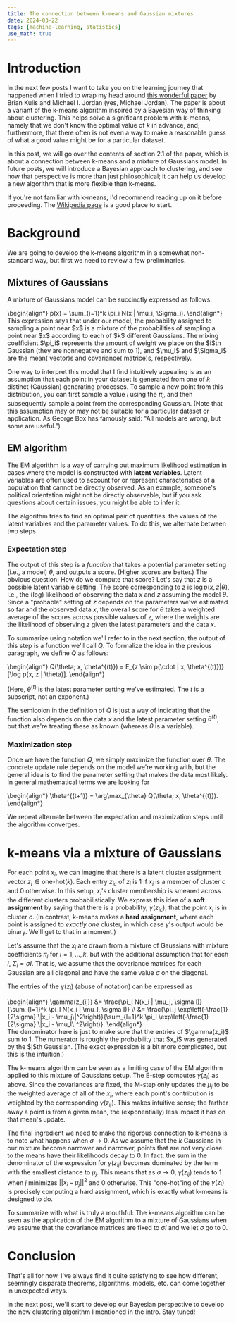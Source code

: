 ```yaml
---
title: The connection between k-means and Gaussian mixtures
date: 2024-03-22
tags: [machine-learning, statistics]
use_math: true
---
```



# Introduction
In the next few posts I want to take you on the learning journey that happened when I tried to wrap my head around [this wonderful paper](https://icml.cc/2012/papers/291.pdf) by Brian Kulis and Michael I. Jordan (yes, Michael Jordan). The paper is about a variant of the k-means algorithm inspired by a Bayesian way of thinking about clustering. This helps solve a significant problem with k-means, namely that we don't know the optimal value of $k$ in advance, and, furthermore, that there often is not even a way to make a reasonable guess of what a good value might be for a particular dataset.

In this post, we will go over the contents of section 2.1 of the paper, which is about a connection between k-means and a mixture of Gaussians model. In future posts, we will introduce a Bayesian approach to clustering, and see how that perspective is more than just philosophical; it can help us develop a new algorithm that is more flexible than k-means.

If you're not familiar with k-means, I'd recommend reading up on it before proceeding. The [Wikipedia page](https://en.wikipedia.org/wiki/K-means_clustering) is a good place to start.

# Background
We are going to develop the k-means algorithm in a somewhat non-standard way, but first we need to review a few preliminaries.

## Mixtures of Gaussians
A mixture of Gaussians model can be succinctly expressed as follows:
<div>
\begin{align*}
p(x) = \sum_{i=1}^k \pi_i N(x | \mu_i, \Sigma_i).
\end{align*}
</div>
This expression says that under our model, the probability assigned to sampling a point near $x$ is a mixture of the probabilities of sampling a point near $x$ according to each of $k$ different Gaussians. The mixing coefficient $\pi_i$ represents the amount of weight we place on the $i$th Gaussian (they are nonnegative and sum to 1), and $\mu_i$ and $\Sigma_i$ are the mean( vector)s and covariance( matrice)s, respectively.

One way to interpret this model that I find intuitively appealing is as an assumption that each point in your dataset is generated from one of $k$ distinct (Gaussian) generating processes. To sample a new point from this distribution, you can first sample a value $i$ using the $\pi_i$, and then subsequently sample a point from the corresponding Gaussian. (Note that this assumption may or may not be suitable for a particular dataset or application. As George Box has famously said: "All models are wrong, but some are useful.")

## EM algorithm
The EM algorithm is a way of carrying out [maximum likelihood estimation](https://en.wikipedia.org/wiki/Maximum_likelihood_estimation) in cases where the model is constructed with **latent variables**. Latent variables are often used to account for or represent characteristics of a population that cannot be directly observed. As an example, someone's political orientation might not be directly observable, but if you ask questions about certain issues, you might be able to infer it.

The algorithm tries to find an optimal pair of quantities: the values of the latent variables and the parameter values. To do this, we alternate between two steps

### Expectation step
The output of this step is a *function* that takes a potential parameter setting (i.e., a model) $\theta$, and outputs a score. (Higher scores are better.) The obvious question: How do we compute that score? Let's say that $z$ is a possible latent variable setting. The score corresponding to $z$ is $\log p(x, z | \theta)$, i.e., the (log) likelihood of observing the data $x$ and $z$ assuming the model $\theta$. Since a "probable" setting of $z$ depends on the parameters we've estimated so far and the observed data $x$, the overall score for $\theta$ takes a weighted average of the scores across possible values of $z$, where the weights are the likelihood of observing $z$ given the latest parameters and the data $x$.

To summarize using notation we'll refer to in the next section, the output of this step is a function we'll call $Q$. To formalize the idea in the previous paragraph, we define $Q$ as follows:
<div>
\begin{align*}
Q(\theta; x, \theta^{(t)}) = E_{z \sim p(\cdot | x, \theta^{(t)})} [\log p(x, z | \theta)].
\end{align*}
</div>

(Here, $\theta^{(t)}$ is the latest parameter setting we've estimated. The $t$ is a subscript, not an exponent.)

The semicolon in the definition of $Q$ is just a way of indicating that the function also depends on the data $x$ and the latest parameter setting $\theta^{(t)}$, but that we're treating these as known (whereas $\theta$ is a variable).

### Maximization step
Once we have the function $Q$, we simply maximize the function over $\theta$. The concrete update rule depends on the model we're working with, but the general idea is to find the parameter setting that makes the data most likely. In general mathematical terms we are looking for
<div>
\begin{align*}
\theta^{(t+1)} = \arg\max_{\theta} Q(\theta; x, \theta^{(t)}).
\end{align*}
</div>

We repeat alternate between the expectation and maximization steps until the algorithm converges.

# k-means via a mixture of Gaussians
For each point $x_i$, we can imagine that there is a latent cluster assignment vector $z_i \in \text{one-hot}(k)$. Each entry $z_{ic}$ of $z_i$ is 1 if $x_i$ is a member of cluster $c$ and 0 otherwise. In this setup, $x_i$'s cluster membership is smeared across the different clusters probabilistically. We express this idea of a **soft assignment** by saying that there is a probability, $\gamma(z_{ic})$, that the point $x_i$ is in cluster $c$. (In contrast, k-means makes a **hard assignment**, where each point is assigned to *exactly one* cluster, in which case $\gamma$'s output would be binary. We'll get to that in a moment.)

Let's assume that the $x_i$ are drawn from a mixture of Gaussians with mixture coefficients $\pi_i$ for $i = 1,\dots, k$, but with the additional assumption that for each $i$, $\Sigma_i = \sigma I$. That is, we assume that the covariance matrices for each Gaussian are all diagonal and have the same value $\sigma$ on the diagonal.

The entries of the $\gamma(z_i)$ (abuse of notation) can be expressed as
<div>
\begin{align*}
\gamma(z_{ij}) &= \frac{\pi_j N(x_i | \mu_j, \sigma I)}{\sum_{l=1}^k \pi_l N(x_i | \mu_l, \sigma I)} \\
&= \frac{\pi_j \exp\left(-\frac{1}{2\sigma} \|x_i - \mu_j\|^2\right)}{\sum_{l=1}^k \pi_l \exp\left(-\frac{1}{2\sigma} \|x_i - \mu_l\|^2\right)}.
\end{align*}
</div>
The denominator here is just to make sure that the entries of $\gamma(z_i)$ sum to 1. The numerator is roughly the probability that $x_i$ was generated by the $j$th Gaussian. (The exact expression is a bit more complicated, but this is the intuition.)

The k-means algorithm can be seen as a limiting case of the EM algorithm applied to this mixture of Gaussians setup. The E-step computes $\gamma(z_i)$ as above. Since the covariances are fixed, the M-step only updates the $\mu_j$ to be the weighted average of all of the $x_i$, where each point's contribution is weighted by the corresponding $\gamma(z_{ij})$. This makes intuitive sense; the farther away a point is from a given mean, the (exponentially) less impact it has on that mean's update.

The final ingredient we need to make the rigorous connection to k-means is to note what happens when $\sigma \to 0$. As we assume that the $k$ Gaussians in our mixture become narrower and narrower, points that are not very close to the means have their likelihoods decay to 0.
In fact, the sum in the denominator of the expression for $\gamma(z_{ij})$ becomes dominated by the term with the smallest distance to $\mu_j$. This means that as $\sigma \to 0$, $\gamma(z_{ij})$ tends to 1 when $j$ minimizes $||x_i - \mu_j||^2$ and 0 otherwise. This "one-hot"ing of the $\gamma(z_i)$ is precisely computing a hard assignment, which is exactly what k-means is designed to do.

To summarize with what is truly a mouthful: The k-means algorithm can be seen as the application of the EM algorithm to a mixture of Gaussians when we assume that the covariance matrices are fixed to $\sigma I$ and we let $\sigma$ go to 0.

# Conclusion
That's all for now. I've always find it quite satisfying to see how different, seemingly disparate theorems, algorithms, models, etc. can come together in unexpected ways.

In the next post, we'll start to develop our Bayesian perspective to develop the new clustering algorithm I mentioned in the intro. Stay tuned!
